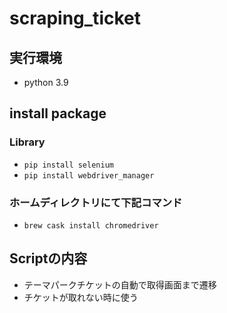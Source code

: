 # scraping_ticket

## 実行環境
- python 3.9

## install package
### Library
- `pip install selenium`
- `pip install webdriver_manager`

### ホームディレクトリにて下記コマンド
- `brew cask install chromedriver`

## Scriptの内容
- テーマパークチケットの自動で取得画面まで遷移
- チケットが取れない時に使う

